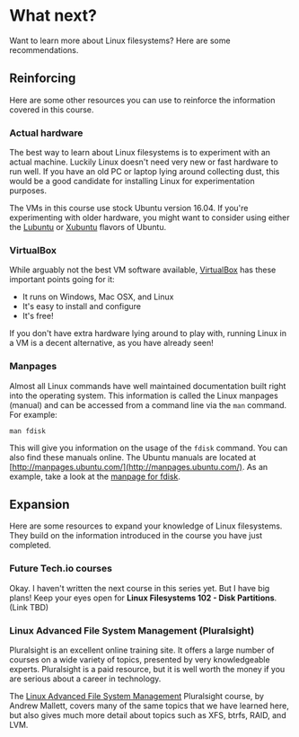 # What next?

Want to learn more about Linux filesystems? Here are some recommendations.

## Reinforcing

Here are some other resources you can use to reinforce the information covered in this course.

### Actual hardware

The best way to learn about Linux filesystems is to experiment with an actual machine. Luckily Linux doesn't need very new or fast hardware to run well. If you have an old PC or laptop lying around collecting dust, this would be a good candidate for installing Linux for experimentation purposes.

The VMs in this course use stock Ubuntu version 16.04. If you're experimenting with older hardware, you might want to consider using either the [Lubuntu](http://lubuntu.net/) or [Xubuntu](https://xubuntu.org/) flavors of Ubuntu.

### VirtualBox

While arguably not the best VM software available, [VirtualBox](https://www.virtualbox.org/) has these important points going for it:

 - It runs on Windows, Mac OSX, and Linux
 - It's easy to install and configure
 - It's free!

If you don't have extra hardware lying around to play with, running Linux in a VM is a decent alternative, as you have already seen!

### Manpages

Almost all Linux commands have well maintained documentation built right into the operating system. This information is called the Linux manpages (manual) and can be accessed from a command line via the `man` command. For example:

```
man fdisk
```

This will give you information on the usage of the `fdisk` command. You can also find these manuals online. The Ubuntu manuals are located at [http://manpages.ubuntu.com/](http://manpages.ubuntu.com/). As an example, take a look at the [manpage for fdisk](http://manpages.ubuntu.com/manpages/xenial/man8/fdisk.8.html).

## Expansion

Here are some resources to expand your knowledge of Linux filesystems. They build on the information introduced in the course you have just completed.

### Future Tech.io courses

Okay. I haven't written the next course in this series yet. But I have big plans! Keep your eyes open for **Linux Filesystems 102 - Disk Partitions**. (Link TBD)

### Linux Advanced File System Management (Pluralsight)

Pluralsight is an excellent online training site. It offers a large number of courses on a wide variety of topics, presented by very knowledgeable experts. Pluralsight is a paid resource, but it is well worth the money if you are serious about a career in technology.

The [Linux Advanced File System Management](https://app.pluralsight.com/library/courses/linux-advanced-file-system-management/table-of-contents) Pluralsight course, by Andrew Mallett, covers many of the same topics that we have learned here, but also gives much more detail about topics such as XFS, btrfs, RAID, and LVM.
